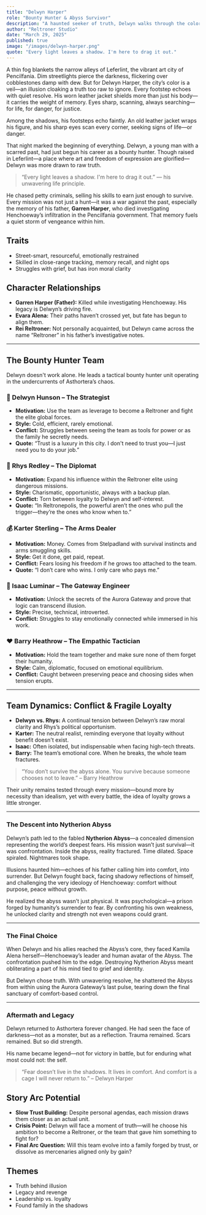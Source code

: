 ```yaml
---
title: "Delwyn Harper"
role: "Bounty Hunter & Abyss Survivor"
description: "A haunted seeker of truth, Delwyn walks through the colorful illusions of Pencilfania to reveal the shadows beneath."
author: "Reltroner Studio"
date: "March 29, 2025"
published: true
image: "/images/delwyn-harper.png"
quote: "Every light leaves a shadow. I'm here to drag it out."
---
```


A thin fog blankets the narrow alleys of Leferlint, the vibrant art city of Pencilfania. Dim streetlights pierce the darkness, flickering over cobblestones damp with dew. But for Delwyn Harper, the city’s color is a veil—an illusion cloaking a truth too raw to ignore. Every footstep echoes with quiet resolve. His worn leather jacket shields more than just his body—it carries the weight of memory. Eyes sharp, scanning, always searching—for life, for danger, for justice.

Among the shadows, his footsteps echo faintly. An old leather jacket wraps his figure, and his sharp eyes scan every corner, seeking signs of life—or danger.

That night marked the beginning of everything. Delwyn, a young man with a scarred past, had just begun his career as a bounty hunter. Though raised in Leferlint—a place where art and freedom of expression are glorified—Delwyn was more drawn to raw truth.

> “Every light leaves a shadow. I'm here to drag it out.” — his unwavering life principle.

He chased petty criminals, selling his skills to earn just enough to survive. Every mission was not just a hunt—it was a war against the past, especially the memory of his father, **Garren Harper**, who died investigating Henchoeway’s infiltration in the Pencilfania government. That memory fuels a quiet storm of vengeance within him.

## Traits
- Street-smart, resourceful, emotionally restrained
- Skilled in close-range tracking, memory recall, and night ops
- Struggles with grief, but has iron moral clarity

## Character Relationships
- **Garren Harper (Father):** Killed while investigating Henchoeway. His legacy is Delwyn’s driving fire.
- **Evara Alena:** Their paths haven’t crossed yet, but fate has begun to align them.
- **Rei Reltroner:** Not personally acquainted, but Delwyn came across the name “Reltroner” in his father’s investigative notes.

---

## The Bounty Hunter Team
Delwyn doesn't work alone. He leads a tactical bounty hunter unit operating in the undercurrents of Asthortera’s chaos.

### 🧊 Delwyn Hunson – The Strategist
- **Motivation:** Use the team as leverage to become a Reltroner and fight the elite global forces.
- **Style:** Cold, efficient, rarely emotional.
- **Conflict:** Struggles between seeing the team as tools for power or as the family he secretly needs.
- **Quote:** “Trust is a luxury in this city. I don't need to trust you—I just need you to do your job.”

### 🦊 Rhys Redley – The Diplomat
- **Motivation:** Expand his influence within the Reltroner elite using dangerous missions.
- **Style:** Charismatic, opportunistic, always with a backup plan.
- **Conflict:** Torn between loyalty to Delwyn and self-interest.
- **Quote:** “In Reltronepolis, the powerful aren’t the ones who pull the trigger—they’re the ones who know when to.”

### 💰 Karter Sterling – The Arms Dealer
- **Motivation:** Money. Comes from Stelpadland with survival instincts and arms smuggling skills.
- **Style:** Get it done, get paid, repeat.
- **Conflict:** Fears losing his freedom if he grows too attached to the team.
- **Quote:** “I don’t care who wins. I only care who pays me.”

### 🧠 Isaac Luminar – The Gateway Engineer
- **Motivation:** Unlock the secrets of the Aurora Gateway and prove that logic can transcend illusion.
- **Style:** Precise, technical, introverted.
- **Conflict:** Struggles to stay emotionally connected while immersed in his work.

### ❤️ Barry Heathrow – The Empathic Tactician
- **Motivation:** Hold the team together and make sure none of them forget their humanity.
- **Style:** Calm, diplomatic, focused on emotional equilibrium.
- **Conflict:** Caught between preserving peace and choosing sides when tension erupts.

---

## Team Dynamics: Conflict & Fragile Loyalty
- **Delwyn vs. Rhys:** A continual tension between Delwyn’s raw moral clarity and Rhys’s political opportunism.
- **Karter:** The neutral realist, reminding everyone that loyalty without benefit doesn't exist.
- **Isaac:** Often isolated, but indispensable when facing high-tech threats.
- **Barry:** The team’s emotional core. When he breaks, the whole team fractures.

> “You don’t survive the abyss alone. You survive because someone chooses not to leave.” – Barry Heathrow

Their unity remains tested through every mission—bound more by necessity than idealism, yet with every battle, the idea of loyalty grows a little stronger.

---

### The Descent into Nytherion Abyss
Delwyn’s path led to the fabled **Nytherion Abyss**—a concealed dimension representing the world’s deepest fears. His mission wasn’t just survival—it was confrontation. Inside the abyss, reality fractured. Time dilated. Space spiraled. Nightmares took shape.

Illusions haunted him—echoes of his father calling him into comfort, into surrender. But Delwyn fought back, facing shadowy reflections of himself, and challenging the very ideology of Henchoeway: comfort without purpose, peace without growth.

He realized the abyss wasn’t just physical. It was psychological—a prison forged by humanity’s surrender to fear. By confronting his own weakness, he unlocked clarity and strength not even weapons could grant.

---

### The Final Choice
When Delwyn and his allies reached the Abyss’s core, they faced Kamila Alena herself—Henchoeway’s leader and human avatar of the Abyss. The confrontation pushed him to the edge. Destroying Nytherion Abyss meant obliterating a part of his mind tied to grief and identity.

But Delwyn chose truth. With unwavering resolve, he shattered the Abyss from within using the Aurora Gateway’s last pulse, tearing down the final sanctuary of comfort-based control.

---

### Aftermath and Legacy
Delwyn returned to Asthortera forever changed. He had seen the face of darkness—not as a monster, but as a reflection. Trauma remained. Scars remained. But so did strength.

His name became legend—not for victory in battle, but for enduring what most could not: the self.

> “Fear doesn’t live in the shadows. It lives in comfort. And comfort is a cage I will never return to.” – Delwyn Harper


## Story Arc Potential
- **Slow Trust Building:** Despite personal agendas, each mission draws them closer as an actual unit.
- **Crisis Point:** Delwyn will face a moment of truth—will he choose his ambition to become a Reltroner, or the team that gave him something to fight for?
- **Final Arc Question:** Will this team evolve into a family forged by trust, or dissolve as mercenaries aligned only by gain?

## Themes
- Truth behind illusion  
- Legacy and revenge  
- Leadership vs. loyalty  
- Found family in the shadows
